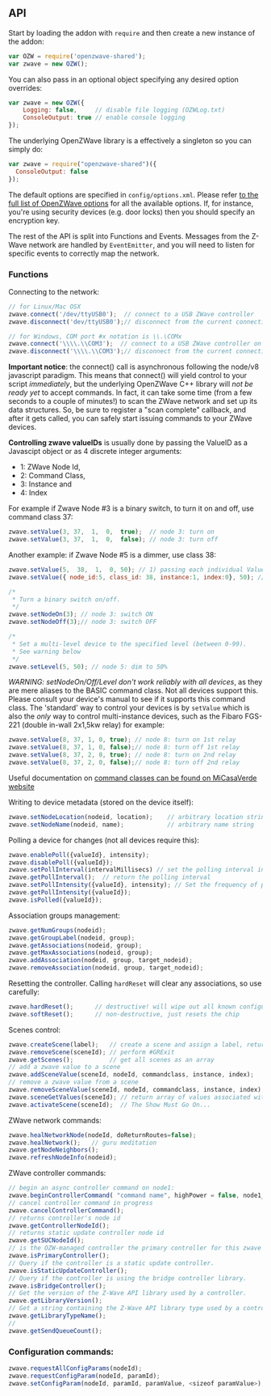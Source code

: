 ## API

Start by loading the addon with `require` and then create a new instance of the addon:
```js
var OZW = require('openzwave-shared');
var zwave = new OZW();
```

You can also pass in an optional object specifying any desired option overrides:
```js
var zwave = new OZW({
    Logging: false,     // disable file logging (OZWLog.txt)
    ConsoleOutput: true // enable console logging
});
```

The underlying OpenZWave library is a effectively a singleton so you can simply do:
```js
var zwave = require("openzwave-shared")({
  ConsoleOutput: false
});
```

The default options are specified in `config/options.xml`. Please refer
[to the full list of OpenZWave options](https://github.com/OpenZWave/open-zwave/wiki/Config-Options)
for all the available options. If, for instance, you're using security devices
(e.g. door locks) then you should specify an encryption key.

The rest of the API is split into Functions and Events.  Messages from the
Z-Wave network are handled by `EventEmitter`, and you will need to listen for
specific events to correctly map the network.

### Functions

Connecting to the network:
```js
// for Linux/Mac OSX
zwave.connect('/dev/ttyUSB0');  // connect to a USB ZWave controller
zwave.disconnect('dev/ttyUSB0');// disconnect from the current connection

// for Windows, COM port #x notation is \\.\COMx
zwave.connect('\\\\.\\COM3');  // connect to a USB ZWave controller on COM3
zwave.disconnect('\\\\.\\COM3');// disconnect from the current connection on COM3
```
**Important notice**: the connect() call is asynchronous following the
node/v8 javascript paradigm.  This means that connect() will yield
control to your script *immediately*, but the underlying OpenZWave C++
library will *not be ready yet* to accept commands.
In fact, it can take some time (from a few seconds to a couple of
minutes!) to scan the ZWave network and set up its data structures.
So, be sure to register a "scan complete" callback, and after it gets called,
you can safely start issuing commands to your ZWave devices.

**Controlling zwave valueIDs** is usually done by passing the ValueID as a
Javascipt object or as 4 discrete integer arguments:
- 1: ZWave Node Id,
- 2: Command Class,
- 3: Instance and
- 4: Index

For example if Zwave Node #3 is a binary switch, to turn it on and off, use
command class 37:

```js
zwave.setValue(3, 37,  1,  0,  true);  // node 3: turn on
zwave.setValue(3, 37,  1,  0,  false); // node 3: turn off
```

Another example: if Zwave Node #5 is a dimmer, use class 38:

```js
zwave.setValue(5,  38,  1,  0, 50); // 1) passing each individual ValueID constituent:
zwave.setValue({ node_id:5, class_id: 38, instance:1, index:0}, 50); // 2) or a valueID object (emitted by ValueAdded event):

/*
 * Turn a binary switch on/off.
 */
zwave.setNodeOn(3); // node 3: switch ON
zwave.setNodeOff(3);// node 3: switch OFF

/*
 * Set a multi-level device to the specified level (between 0-99).
 * See warning below
 */
zwave.setLevel(5, 50); // node 5: dim to 50%
```

*WARNING: setNodeOn/Off/Level _don't work reliably with all devices_*, as they are
mere aliases to the BASIC command class. Not all devices support this. Please
consult your device's manual to see if it supports this command class.
The 'standard' way to control your devices is by `setValue` which is also the
_only_ way to control multi-instance devices, such as the Fibaro FGS-221
(double in-wall 2x1,5kw relay) for example:
```js
zwave.setValue(8, 37, 1, 0, true); // node 8: turn on 1st relay
zwave.setValue(8, 37, 1, 0, false);// node 8: turn off 1st relay
zwave.setValue(8, 37, 2, 0, true); // node 8: turn on 2nd relay
zwave.setValue(8, 37, 2, 0, false);// node 8: turn off 2nd relay
```
Useful documentation on [command classes can be found on MiCasaVerde website](http://wiki.micasaverde.com/index.php/ZWave_Command_Classes)

Writing to device metadata (stored on the device itself):
```js
zwave.setNodeLocation(nodeid, location);    // arbitrary location string
zwave.setNodeName(nodeid, name);            // arbitrary name string
```

Polling a device for changes (not all devices require this):
```js
zwave.enablePoll({valueId}, intensity);
zwave.disablePoll({valueId});
zwave.setPollInterval(intervalMillisecs) // set the polling interval in msec
zwave.getPollInterval();  // return the polling interval
zwave.setPollIntensity({valueId}, intensity); // Set the frequency of polling (0=none, 1=every time through the list, 2-every other time, etc)
zwave.getPollIntensity({valueId});
zwave.isPolled({valueId});
```

Association groups management:
```js
zwave.getNumGroups(nodeid);
zwave.getGroupLabel(nodeid, group);
zwave.getAssociations(nodeid, group);
zwave.getMaxAssociations(nodeid, group);
zwave.addAssociation(nodeid, group, target_nodeid);
zwave.removeAssociation(nodeid, group, target_nodeid);
```

Resetting the controller.  Calling `hardReset` will clear any associations, so use
carefully:
```js
zwave.hardReset();      // destructive! will wipe out all known configuration
zwave.softReset();      // non-destructive, just resets the chip
```

Scenes control:
```js
zwave.createScene(label); 	// create a scene and assign a label, return its numeric id.
zwave.removeScene(sceneId); // perform #GRExit
zwave.getScenes();			// get all scenes as an array
// add a zwave value to a scene
zwave.addSceneValue(sceneId, nodeId, commandclass, instance, index);
// remove a zwave value from a scene
zwave.removeSceneValue(sceneId, nodeId, commandclass, instance, index);
zwave.sceneGetValues(sceneId); // return array of values associated with this scene
zwave.activateScene(sceneId);  // The Show Must Go On...
```

ZWave network commands:
```js
zwave.healNetworkNode(nodeId, doReturnRoutes=false);
zwave.healNetwork();   // guru meditation
zwave.getNodeNeighbors();
zwave.refreshNodeInfo(nodeid);
```

ZWave controller commands:
```js
// begin an async controller command on node1:
zwave.beginControllerCommand( "command name", highPower = false, node1_id, node2_id = null);  
// cancel controller command in progress
zwave.cancelControllerCommand();
// returns controller's node id
zwave.getControllerNodeId();
// returns static update controller node id
zwave.getSUCNodeId();
// is the OZW-managed controller the primary controller for this zwave network?
zwave.isPrimaryController();
// Query if the controller is a static update controller.
zwave.isStaticUpdateController();
// Query if the controller is using the bridge controller library.
zwave.isBridgeController();
// Get the version of the Z-Wave API library used by a controller.
zwave.getLibraryVersion();
// Get a string containing the Z-Wave API library type used by a controller
zwave.getLibraryTypeName();
//
zwave.getSendQueueCount();
```


### Configuration commands:
```js
zwave.requestAllConfigParams(nodeId);
zwave.requestConfigParam(nodeId, paramId);
zwave.setConfigParam(nodeId, paramId, paramValue, <sizeof paramValue>);
```
